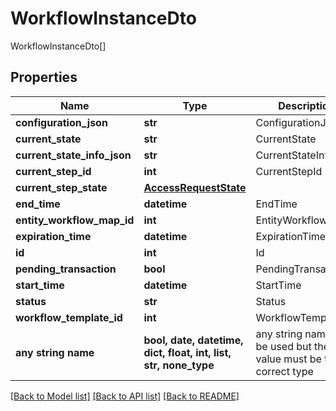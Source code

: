 # WorkflowInstanceDto

WorkflowInstanceDto[]

## Properties
Name | Type | Description | Notes
------------ | ------------- | ------------- | -------------
**configuration_json** | **str** | ConfigurationJson | [optional] 
**current_state** | **str** | CurrentState | [optional] 
**current_state_info_json** | **str** | CurrentStateInfoJson | [optional] 
**current_step_id** | **int** | CurrentStepId | [optional] 
**current_step_state** | [**AccessRequestState**](AccessRequestState.md) |  | [optional] 
**end_time** | **datetime** | EndTime | [optional] 
**entity_workflow_map_id** | **int** | EntityWorkflowMapId | [optional] 
**expiration_time** | **datetime** | ExpirationTime | [optional] 
**id** | **int** | Id | [optional] 
**pending_transaction** | **bool** | PendingTransaction | [optional] 
**start_time** | **datetime** | StartTime | [optional] 
**status** | **str** | Status | [optional] 
**workflow_template_id** | **int** | WorkflowTemplateId | [optional] 
**any string name** | **bool, date, datetime, dict, float, int, list, str, none_type** | any string name can be used but the value must be the correct type | [optional]

[[Back to Model list]](../README.md#documentation-for-models) [[Back to API list]](../README.md#documentation-for-api-endpoints) [[Back to README]](../README.md)



